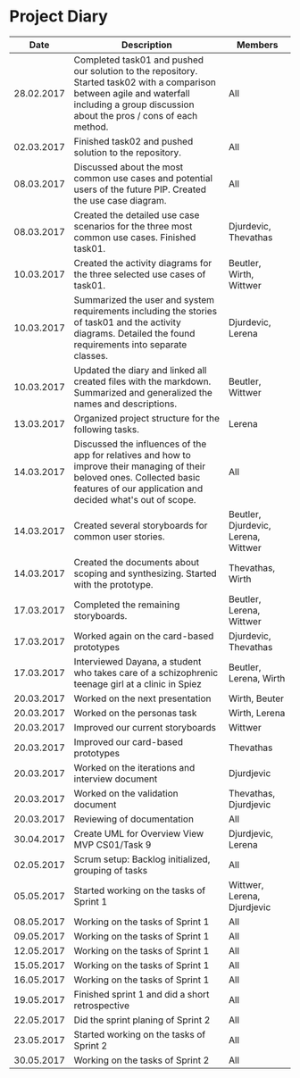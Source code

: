 # Project Diary

| Date       | Description                                                                                                                                                                                 | Members |
|------------|---------------------------------------------------------------------------------------------------------------------------------------------------------------------------------------------|---------|
| 28.02.2017 | Completed task01 and pushed our solution to the repository. Started task02 with a comparison between agile and waterfall including a group discussion about the pros / cons of each method. | All     |
| 02.03.2017 | Finished task02 and pushed solution to the repository.                                                                                                                                      | All     |
| 08.03.2017 | Discussed about the most common use cases and potential users of the future PIP. Created the use case diagram.                                                                              | All     |
| 08.03.2017 | Created the detailed use case scenarios for the three most common use cases. Finished task01.                                                                                               | Djurdevic, Thevathas |
| 10.03.2017 | Created the activity diagrams for the three selected use cases of task01.                                                                                                                   | Beutler, Wirth, Wittwer |
| 10.03.2017 | Summarized the user and system requirements including the stories of task01 and the activity diagrams. Detailed the found requirements into separate classes.                               | Djurdevic, Lerena |
| 10.03.2017 | Updated the diary and linked all created files with the markdown. Summarized and generalized the names and descriptions.                                                                    | Beutler, Wittwer |
| 13.03.2017 | Organized project structure for the following tasks.                                                                                                                                        | Lerena  |
| 14.03.2017 | Discussed the influences of the app for relatives and how to improve their managing of their beloved ones. Collected basic features of our application and decided what's out of scope.     | All     |
| 14.03.2017 | Created several storyboards for common user stories.                                                                                                                                        | Beutler, Djurdevic, Lerena, Wittwer |
| 14.03.2017 | Created the documents about scoping and synthesizing. Started with the prototype.                                                                                                                 | Thevathas, Wirth |
| 17.03.2017 | Completed the remaining storyboards.       | Beutler, Lerena, Wittwer |
| 17.03.2017 | Worked again on the card-based prototypes     | Djurdevic, Thevathas |
| 17.03.2017 | Interviewed Dayana, a student who takes care of a schizophrenic teenage girl at a clinic in Spiez | Beutler, Lerena, Wirth |
| 20.03.2017 | Worked on the next presentation | Wirth, Beuter |
| 20.03.2017 | Worked on the personas task | Wirth, Lerena |
| 20.03.2017 | Improved our current storyboards | Wittwer |
| 20.03.2017 | Improved our card-based prototypes| Thevathas |
| 20.03.2017 | Worked on the iterations and interview document | Djurdjevic |
| 20.03.2017 | Worked on the validation document | Thevathas, Djurdjevic |
| 20.03.2017 | Reviewing of documentation | All |
| 30.04.2017 | Create UML for Overview View MVP CS01/Task 9 | Djurdjevic, Lerena |
| 02.05.2017 | Scrum setup: Backlog initialized, grouping of tasks | All |
| 05.05.2017 | Started working on the tasks of Sprint 1 | Wittwer, Lerena, Djurdjevic |
| 08.05.2017 | Working on the tasks of Sprint 1 | All |
| 09.05.2017 | Working on the tasks of Sprint 1 | All |
| 12.05.2017 | Working on the tasks of Sprint 1 | All |
| 15.05.2017 | Working on the tasks of Sprint 1 | All |
| 16.05.2017 | Working on the tasks of Sprint 1 | All |
| 19.05.2017 | Finished sprint 1 and did a short retrospective | All
| 22.05.2017 | Did the sprint planing of Sprint 2 | All
| 23.05.2017 | Started working on the tasks of Sprint 2 | All
| 30.05.2017 | Working on the tasks of Sprint 2 | All